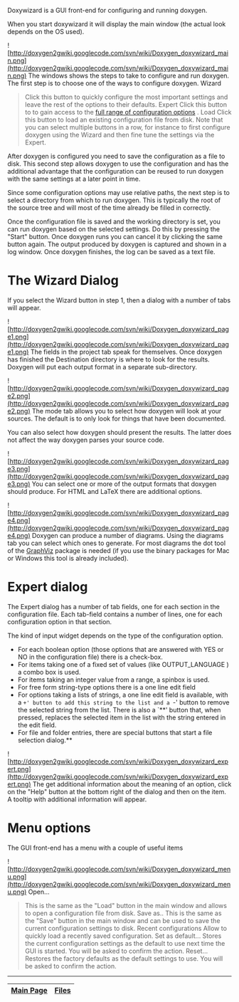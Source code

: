 Doxywizard is a GUI front-end for configuring and running doxygen.

When you start doxywizard it will display the main window (the actual look depends on the OS used).

![http://doxygen2gwiki.googlecode.com/svn/wiki/Doxygen_doxywizard_main.png](http://doxygen2gwiki.googlecode.com/svn/wiki/Doxygen_doxywizard_main.png)  The windows shows the steps to take to configure and run doxygen. The first step is to choose one of the ways to configure doxygen.
Wizard
> Click this button to quickly configure the most important settings and leave the rest of the options to their defaults.
Expert
> Click this button to to gain access to the [full range of configuration options](Doxygen_config.md) .
Load
> Click this button to load an existing configuration file from disk.
Note that you can select multiple buttons in a row, for instance to first configure doxygen using the Wizard and then fine tune the settings via the Expert.

After doxygen is configured you need to save the configuration as a file to disk. This second step allows doxygen to use the configuration and has the additional advantage that the configuration can be reused to run doxygen with the same settings at a later point in time.

Since some configuration options may use relative paths, the next step is to select a directory from which to run doxygen. This is typically the root of the source tree and will most of the time already be filled in correctly.

Once the configuration file is saved and the working directory is set, you can run doxygen based on the selected settings. Do this by pressing the "Start" button. Once doxygen runs you can cancel it by clicking the same button again. The output produced by doxygen is captured and shown in a log window. Once doxygen finishes, the log can be saved as a text file.

# The Wizard Dialog #


If you select the Wizard button in step 1, then a dialog with a number of tabs will appear.

![http://doxygen2gwiki.googlecode.com/svn/wiki/Doxygen_doxywizard_page1.png](http://doxygen2gwiki.googlecode.com/svn/wiki/Doxygen_doxywizard_page1.png)  The fields in the project tab speak for themselves. Once doxygen has finished the Destination directory is where to look for the results. Doxygen will put each output format in a separate sub-directory.

![http://doxygen2gwiki.googlecode.com/svn/wiki/Doxygen_doxywizard_page2.png](http://doxygen2gwiki.googlecode.com/svn/wiki/Doxygen_doxywizard_page2.png)  The mode tab allows you to select how doxygen will look at your sources. The default is to only look for things that have been documented.

You can also select how doxygen should present the results. The latter does not affect the way doxygen parses your source code.

![http://doxygen2gwiki.googlecode.com/svn/wiki/Doxygen_doxywizard_page3.png](http://doxygen2gwiki.googlecode.com/svn/wiki/Doxygen_doxywizard_page3.png)  You can select one or more of the output formats that doxygen should produce. For HTML and LaTeX there are additional options.

![http://doxygen2gwiki.googlecode.com/svn/wiki/Doxygen_doxywizard_page4.png](http://doxygen2gwiki.googlecode.com/svn/wiki/Doxygen_doxywizard_page4.png)  Doxygen can produce a number of diagrams. Using the diagrams tab you can select which ones to generate. For most diagrams the dot tool of the [GraphViz](http://www.graphviz.org) package is needed (if you use the binary packages for Mac or Windows this tool is already included).

# Expert dialog #


The Expert dialog has a number of tab fields, one for each section in the configuration file. Each tab-field contains a number of lines, one for each configuration option in that section.

The kind of input widget depends on the type of the configuration option.
  * For each boolean option (those options that are answered with YES or NO in the configuration file) there is a check-box.
  * For items taking one of a fixed set of values (like OUTPUT\_LANGUAGE ) a combo box is used.
  * For items taking an integer value from a range, a spinbox is used.
  * For free form string-type options there is a one line edit field
  * For options taking a lists of strings, a one line edit field is available, with a `+' button to add this string to the list and a `-' button to remove the selected string from the list. There is also a `**' button that, when pressed, replaces the selected item in the list with the string entered in the edit field.
  * For file and folder entries, there are special buttons that start a file selection dialog.**


![http://doxygen2gwiki.googlecode.com/svn/wiki/Doxygen_doxywizard_expert.png](http://doxygen2gwiki.googlecode.com/svn/wiki/Doxygen_doxywizard_expert.png)  The get additional information about the meaning of an option, click on the "Help" button at the bottom right of the dialog and then on the item. A tooltip with additional information will appear.

# Menu options #


The GUI front-end has a menu with a couple of useful items

![http://doxygen2gwiki.googlecode.com/svn/wiki/Doxygen_doxywizard_menu.png](http://doxygen2gwiki.googlecode.com/svn/wiki/Doxygen_doxywizard_menu.png)
Open...
> This is the same as the "Load" button in the main window and allows to open a configuration file from disk.
Save as..
> This is the same as the "Save" button in the main window and can be used to save the current configuration settings to disk.
Recent configurations
> Allow to quickly load a recently saved configuration.
Set as default...
> Stores the current configuration settings as the default to use next time the GUI is started. You will be asked to confirm the action.
Reset...
> Restores the factory defaults as the default settings to use. You will be asked to confirm the action.



---
| [Main Page](Doxygen.md) | [Files](Doxygen_files.md) |
|:------------------------|:--------------------------|